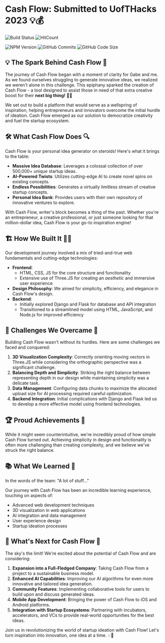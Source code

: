 # Cash Flow: Submitted to UofTHacks 2023 💡💰

![Build Status](https://img.shields.io/badge/build-passing-brightgreen)
![HitCount](https://hits.dwyl.com/yourusername/cash-flow.svg)

![NPM Version](https://img.shields.io/npm/v/cash-flow.svg)
![GitHub Commits](https://img.shields.io/github/commit-activity/m/yourusername/cash-flow)
![GitHub Code Size](https://img.shields.io/github/languages/code-size/yourusername/cash-flow)

## 💡 The Spark Behind Cash Flow 🌟

The journey of Cash Flow began with a moment of clarity for Gabe and me. As we found ourselves struggling to generate innovative ideas, we realized we weren't alone in this challenge. This epiphany sparked the creation of Cash Flow - a tool designed to assist those in need of that extra creative boost for their **next big thing!** 🚀💼

We set out to build a platform that would serve as a wellspring of inspiration, helping entrepreneurs and innovators overcome the initial hurdle of ideation. Cash Flow emerged as our solution to democratize creativity and fuel the startup ecosystem.

## 🛠️ What Cash Flow Does 🔍

Cash Flow is your personal idea generator on steroids! Here's what it brings to the table:

- **Massive Idea Database**: Leverages a colossal collection of over 500,000+ unique startup ideas.
- **AI-Powered Twists**: Utilizes cutting-edge AI to create novel spins on existing concepts.
- **Endless Possibilities**: Generates a virtually limitless stream of creative startup concepts.
- **Personal Idea Bank**: Provides users with their own repository of innovative ventures to explore.

With Cash Flow, writer's block becomes a thing of the past. Whether you're an entrepreneur, a creative professional, or just someone looking for that million-dollar idea, Cash Flow is your go-to inspiration engine!

## 🏗️ How We Built It 👨‍💻

Our development journey involved a mix of tried-and-true web fundamentals and cutting-edge technologies:

- **Frontend**: 
  - HTML, CSS, JS for the core structure and functionality
  - Extensive use of Three.JS for creating an *aesthetic* and immersive user experience
- **Design Philosophy**: We aimed for simplicity, efficiency, and elegance in Cash Flow's design.
- **Backend**:
  - Initially explored Django and Flask for database and API integration
  - Transitioned to a streamlined model using HTML, JavaScript, and Node.js for improved efficiency

## 🚧 Challenges We Overcame 💪

Building Cash Flow wasn't without its hurdles. Here are some challenges we faced and conquered:

1. **3D Visualization Complexity**: Correctly orienting moving vectors in Three.JS while considering the orthographic perspective was a significant challenge.
2. **Balancing Depth and Simplicity**: Striking the right balance between representing depth in our design while maintaining simplicity was a delicate task.
3. **Data Management**: Configuring data chunks to maximize the allocated upload size for AI processing required careful optimization.
4. **Backend Integration**: Initial complications with Django and Flask led us to develop a more effective model using frontend technologies.

## 🏆 Proud Achievements 🎉

While it might seem counterintuitive, we're incredibly proud of how simple Cash Flow turned out. Achieving simplicity in design and functionality is often more challenging than creating complexity, and we believe we've struck the right balance.

## 📚 What We Learned 🧠

In the words of the team: "A lot of stuff..." 

Our journey with Cash Flow has been an incredible learning experience, touching on aspects of:
- Advanced web development techniques
- 3D visualization in web applications
- AI integration and data management
- User experience design
- Startup ideation processes

## 🚀 What's Next for Cash Flow 💫

The sky's the limit! We're excited about the potential of Cash Flow and are considering:

1. **Expansion into a Full-Fledged Company**: Taking Cash Flow from a project to a sustainable business model.
2. **Enhanced AI Capabilities**: Improving our AI algorithms for even more innovative and tailored idea generation.
3. **Community Features**: Implementing collaborative tools for users to build upon and discuss generated ideas.
4. **Mobile App Development**: Bringing the power of Cash Flow to iOS and Android platforms.
5. **Integration with Startup Ecosystems**: Partnering with incubators, accelerators, and VCs to provide real-world opportunities for the best ideas.

Join us in revolutionizing the world of startup ideation with Cash Flow! Let's turn inspiration into innovation, one idea at a time. 💡🚀

